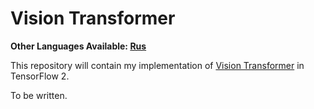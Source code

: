 # Vision Transformer 

**Other Languages Available: [Rus](./README_RU.md)**

This repository will contain my implementation of [Vision Transformer](https://arxiv.org/pdf/2010.11929.pdf) in TensorFlow 2.

To be written.